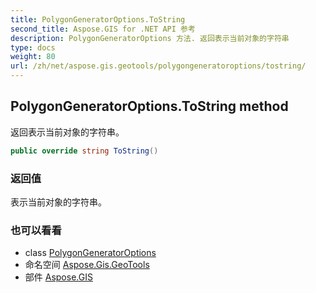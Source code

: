 ```yaml
---
title: PolygonGeneratorOptions.ToString
second_title: Aspose.GIS for .NET API 参考
description: PolygonGeneratorOptions 方法. 返回表示当前对象的字符串
type: docs
weight: 80
url: /zh/net/aspose.gis.geotools/polygongeneratoroptions/tostring/
---
```

## PolygonGeneratorOptions.ToString method

返回表示当前对象的字符串。

```csharp
public override string ToString()
```

### 返回值

表示当前对象的字符串。

### 也可以看看

* class [PolygonGeneratorOptions](../)
* 命名空间 [Aspose.Gis.GeoTools](../../polygongeneratoroptions/)
* 部件 [Aspose.GIS](../../../)


